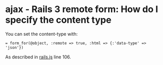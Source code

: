 ---
---
# ajax - Rails 3 remote form: How do I specify the content type

You can set the content-type with:

`= form_for(@object, :remote => true, :html => {:'data-type' => 'json'})`

As described in [rails.js](https://github.com/rails/jquery-ujs/blob/master/src/rails.js#L106) line 106.